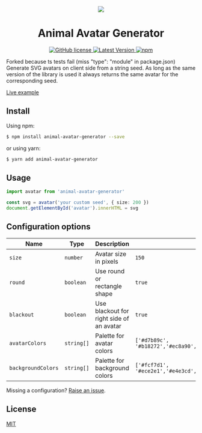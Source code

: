 <div align="center">
  <img src="https://raw.githubusercontent.com/roma-lukashik/animal-avatar-generator/e9b435bb28c8ae2dda224678bdda8faad6035373/preview.svg"/>
</div>

<h1 align="center">Animal Avatar Generator</h1>

<div align="center">
  <a href="https://github.com/roma-lukashik/animal-avatar-generator/blob/master/LICENSE">
    <img alt="GitHub license" src="https://img.shields.io/github/license/roma-lukashik/animal-avatar-generator">
  </a>
  <a href="https://www.npmjs.com/package/animal-avatar-generator" target="_blank">
    <img src="https://img.shields.io/npm/v/animal-avatar-generator" alt="Latest Version">
  </a>
  <a href="https://www.npmjs.com/package/animal-avatar-generator" target="_blank">
    <img alt="npm" src="https://img.shields.io/npm/dw/animal-avatar-generator">
  </a>
</div>

Forked because ts tests fail (miss "type": "module" in package.json)
Generate SVG avatars on client side from a string seed.
As long as the same version of the library is used it always returns the same avatar for the corresponding seed.

<a href="https://roma-lukashik.github.io/animal-avatar-generator/dist/">Live example</a>

<h2>Install</h2>

Using npm:
```bash
$ npm install animal-avatar-generator --save
```
or using yarn:
```bash
$ yarn add animal-avatar-generator
```

<h2>Usage</h2>

```ts
import avatar from 'animal-avatar-generator'

const svg = avatar('your custom seed', { size: 200 })
document.getElementById('avatar').innerHTML = svg
```

<h2>Configuration options</h2>

|Name|Type|Description|Default|
|---|---|---|---|
|`size`|`number`|Avatar size in pixels|`150`|
|`round`|`boolean`|Use round or rectangle shape|`true`|
|`blackout`|`boolean`|Use blackout for right side of an avatar|`true`|
|`avatarColors`|`string[]`|Palette for avatar colors|`['#d7b89c', '#b18272','#ec8a90','#a1Ac88','#99c9bd','#50c8c6']`|
|`backgroundColors`|`string[]`|Palette for background colors|`['#fcf7d1', '#ece2e1','#e4e3cd','#c4ddd6','#b5f4bc']`|

Missing a configuration? [Raise an issue](https://github.com/roma-lukashik/animal-avatar-generator/issues/new?title=New%20configuration:).

<h2>License</h2>
<a href="https://github.com/roma-lukashik/animal-avatar-generator/blob/master/LICENSE">MIT</a>
